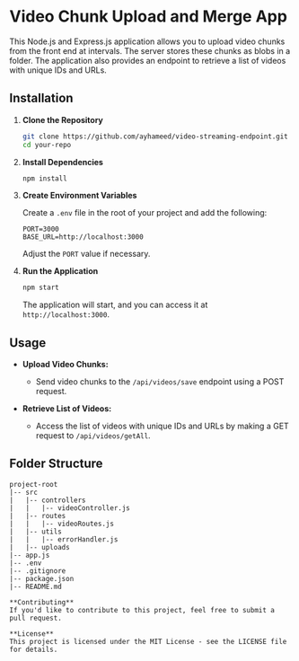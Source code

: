# Video Chunk Upload and Merge App

This Node.js and Express.js application allows you to upload video chunks from the front end at intervals. The server stores these chunks as blobs in a folder. The application also provides an endpoint to retrieve a list of videos with unique IDs and URLs.

## Installation

1. **Clone the Repository**

    ```bash
    git clone https://github.com/ayhameed/video-streaming-endpoint.git
    cd your-repo
    ```

2. **Install Dependencies**

    ```bash
    npm install
    ```

3. **Create Environment Variables**

    Create a `.env` file in the root of your project and add the following:

    ```env
    PORT=3000
    BASE_URL=http://localhost:3000
    ```

    Adjust the `PORT` value if necessary.

4. **Run the Application**

    ```bash
    npm start
    ```

    The application will start, and you can access it at `http://localhost:3000`.

## Usage

- **Upload Video Chunks:**
  - Send video chunks to the `/api/videos/save` endpoint using a POST request.

- **Retrieve List of Videos:**
  - Access the list of videos with unique IDs and URLs by making a GET request to `/api/videos/getAll`.

## Folder Structure

```plaintext
project-root
|-- src
|   |-- controllers
|   |   |-- videoController.js
|   |-- routes
|   |   |-- videoRoutes.js
|   |-- utils
|   |   |-- errorHandler.js
|   |-- uploads
|-- app.js
|-- .env
|-- .gitignore
|-- package.json
|-- README.md

**Contributing**
If you'd like to contribute to this project, feel free to submit a pull request.

**License**
This project is licensed under the MIT License - see the LICENSE file for details.

